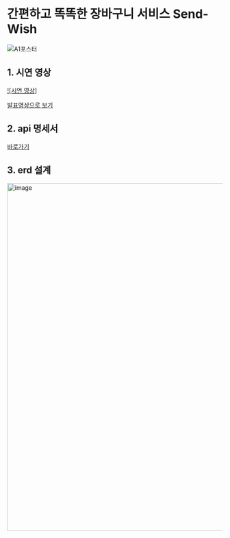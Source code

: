 # 간편하고 똑똑한 장바구니 서비스 Send-Wish 

![A1포스터](https://user-images.githubusercontent.com/64846408/215984066-6358dc5e-29f2-4542-a9b4-e89cdb0d1b51.png)

## 1. 시연 영상
[![시연 영상]](https://user-images.githubusercontent.com/96214306/215988388-8cd30df1-07b9-41d4-8fba-0d9aa4584e4c.mp4)

[발표영상으로 보기](https://youtu.be/iwOKAPlsYRA)


## 2. api 명세서
[바로가기](https://www.notion.so/SendWish-API-1598e455c5d4434f824f3c9c71d78137)

## 3. erd 설계
<img width="812" alt="image" src="https://user-images.githubusercontent.com/77164776/215989696-1e9705af-ad32-4a1e-9e68-f961a9280c27.png">

